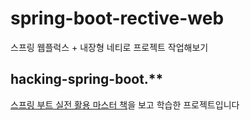 # spring-boot-rective-web
스프링 웹플럭스 + 내장형 네티로 프로젝트 작업해보기 

## hacking-spring-boot.**
[스프링 부트 실전 활용 마스터 책](https://book.naver.com/bookdb/book_detail.nhn?bid=20551523)을 보고 학습한 프로젝트입니다
 
